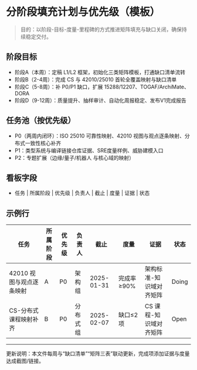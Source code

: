 # 分阶段填充计划与优先级（模板）

> 目的：以阶段-目标-度量-里程碑的方式推进矩阵填充与缺口关闭，确保持续稳定交付。

## 阶段目标

- 阶段A（本周）：定稿 L1/L2 框架，初始化三类矩阵模板，打通缺口清单流转
- 阶段B（2-4周）：完成 CS 与 42010/25010 首轮全覆盖映射与缺口清单
- 阶段C（5-8周）：补 P0/P1 缺口，扩展 15288/12207、TOGAF/ArchiMate、DORA
- 阶段D（9-12周）：质量提升、抽样审计、自动化周报稳定、发布V1完成报告

## 任务池（按优先级）

- P0（两周内闭环）：ISO 25010 可靠性映射、42010 视图与观点逐条映射、分布式一致性核心补齐
- P1：类型系统与编译链接仓库证据、SRE度量样例、威胁建模入口
- P2：专题扩展（边缘/量子/机器人 与核心域的映射）

## 看板字段

- 任务 | 所属阶段 | 优先级 | 负责人 | 截止 | 度量 | 证据 | 状态

## 示例行

| 任务 | 所属阶段 | 优先级 | 负责人 | 截止 | 度量 | 证据 | 状态 |
|---|---|---|---|---|---|---|---|
| 42010 视图与观点逐条映射 | A | P0 | 架构组 | 2025-01-31 | 完成率≥90% | 架构标准-知识域对齐矩阵 | Doing |
| CS-分布式课程映射补齐 | B | P0 | 分布式组 | 2025-02-07 | 缺口≤2项 | CS 课程-知识域对齐矩阵 | Open |

---

更新说明：本文件每周与“缺口清单”“矩阵三表”联动更新，完成项添加证据与度量达成截图/链接。
